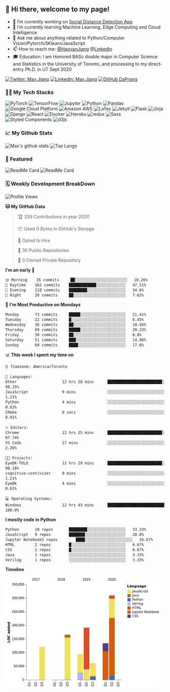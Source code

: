 ## 👋 Hi there, welcome to my page! 

- 🔭 I’m currently working on [Social Distance Detection App](https://colab.research.google.com/drive/16qIZdvKYlyqp-nOS8dXCShUKcGRbtgHJ?usp=sharing)
- 🌱 I’m currently learning Machine Learning, Edge Computing and Cloud Intelligence
- 💬 Ask me about anything related to Python/Computer Vision/Pytorch/SKlearn/JavaScript
- 📫 How to reach me: [@HaoyanJiang](Haoyanhy.jiang@mail.utoronto.ca)  @[LinkedIn](https://www.linkedin.com/in/haoyan-jiang/) 
- 🎓 Education: I am Honored BASc double major in Computer Science and Statistics in the University of Toronto, and processing to my direct-entry Ph.D. in UT Sept 2020 

[![Twitter: Max Jiang](https://img.shields.io/twitter/follow/Max15595598?style=social)](https://twitter.com/Max15595598)
[![Linkedin: Max Jiang](https://img.shields.io/badge/-MaxJiang-blue?style=flat-square&logo=Linkedin&logoColor=white&link=https://www.linkedin.com/in/haoyan-jiang/)](https://www.linkedin.com/in/haoyan-jiang/)
[![GitHub DaPraxis](https://img.shields.io/github/followers/dapraxis?label=follow&style=social)](https://github.com/DaPraxis)

### 👨‍💻 My Tech Stacks
<p>
  <img alt="PyTorch" src="https://img.shields.io/badge/-PyTorch-EE4C2C?style=flat-square&logo=PyTorch&logoColor=white" />
  <img alt="TensorFlow" src="https://img.shields.io/badge/-TensorFlow-FF6F00?style=flat-square&logo=TensorFlow&logoColor=white" />
  <img alt="Jupyter" src="https://img.shields.io/badge/-Jupyter-F37626?style=flat-square&logo=Jupyter&logoColor=white" />
  <img alt="Python" src="https://img.shields.io/badge/-Python-3776AB?style=flat-square&logo=Python&logoColor=white" />
  <img alt="Pandas" src="https://img.shields.io/badge/-Pandas-150458?style=flat-square&logo=Pandas&logoColor=white" />
  <img alt="Google Cloud Platform" src="https://img.shields.io/badge/-Google_Cloud_Platform-1a73e8?style=flat-square&logo=google-cloud&logoColor=white" />
  <img alt="Amazon AWS" src="https://img.shields.io/badge/-Amazon_AWS-232F3E?style=flat-square&logo=amazon-aws&logoColor=white" />
  <img alt="LaTex" src="https://img.shields.io/badge/-LaTex-008080?style=flat-square&logo=latex&logoColor=white" />
  <img alt="Jekyll" src="https://img.shields.io/badge/-Jekyll-CC0000?style=flat-square&logo=Jekyll&logoColor=white" />
  <img alt="Flask" src="https://img.shields.io/badge/-Flask-000000?style=flat-square&logo=flask&logoColor=white" />
  <img alt="Jinja" src="https://img.shields.io/badge/-Jinja-B41717?style=flat-square&logo=jinja&logoColor=white" />
  <img alt="Django" src="https://img.shields.io/badge/-Django-092E20?style=flat-square&logo=django&logoColor=white" />
  <img alt="React" src="https://img.shields.io/badge/-React-45b8d8?style=flat-square&logo=react&logoColor=white" />
  <img alt="Docker" src="https://img.shields.io/badge/-Docker-46a2f1?style=flat-square&logo=docker&logoColor=white" />
  <img alt="Heroku" src="https://img.shields.io/badge/-Heroku-430098?style=flat-square&logo=heroku&logoColor=white" />
  <img alt="redux" src="https://img.shields.io/badge/-Redux-764ABC?style=flat-square&logo=redux&logoColor=white" />
  <img alt="Sass" src="https://img.shields.io/badge/-Sass-CC6699?style=flat-square&logo=sass&logoColor=white" />
  <img alt="Styled Components" src="https://img.shields.io/badge/-Styled_Components-db7092?style=flat-square&logo=styled-components&logoColor=white" />
  <img alt="d3js" src="https://img.shields.io/badge/-D3.js-F9A03C?style=flat-square&logo=d3.js&logoColor=white" />
</p>

### 📈 My Github Stats
![Max's github stats](https://github-readme-stats.vercel.app/api?username=DaPraxis&hide=prs&theme=dark)
![Top Langs](https://github-readme-stats.vercel.app/api/top-langs/?username=DaPraxis&layout=compact&theme=dark)

### 🔫 Featured
![ReadMe Card](https://github-readme-stats.vercel.app/api/pin/?username=Interactive-Media-Lab-Data-Science-Team&repo=Vampyr-MTL&theme=dark)
![ReadMe Card](https://github-readme-stats.vercel.app/api/pin/?username=EvanSamaa&repo=EyeDK&theme=dark)

### 🗓 Weekly Development BreakDown
<!--START_SECTION:waka-->
![Profile Views](http://img.shields.io/badge/Profile%20Views-73-blue)

**🐱 My GitHub Data** 

> 🏆 339 Contributions in year 2020
 > 
> 📦 Used 0 Bytes in GitHub's Storage 
 > 
> 💼 Opted to Hire
 > 
> 📜 30 Public Repositories 
 > 
> 🔑 0 Owned Private Repository 
 > 
**I'm an early 🐤** 

```text
🌞 Morning    35 commits     ██░░░░░░░░░░░░░░░░░░░░░░░   10.26% 
🌆 Daytime    162 commits    ████████████░░░░░░░░░░░░░   47.51% 
🌃 Evening    118 commits    ████████░░░░░░░░░░░░░░░░░   34.6% 
🌙 Night      26 commits     ██░░░░░░░░░░░░░░░░░░░░░░░   7.62%

```
📅 **I'm Most Productive on Mondays** 

```text
Monday       73 commits     █████░░░░░░░░░░░░░░░░░░░░   21.41% 
Tuesday      22 commits     █░░░░░░░░░░░░░░░░░░░░░░░░   6.45% 
Wednesday    36 commits     ██░░░░░░░░░░░░░░░░░░░░░░░   10.56% 
Thursday     69 commits     █████░░░░░░░░░░░░░░░░░░░░   20.23% 
Friday       30 commits     ██░░░░░░░░░░░░░░░░░░░░░░░   8.8% 
Saturday     51 commits     ███░░░░░░░░░░░░░░░░░░░░░░   14.96% 
Sunday       60 commits     ████░░░░░░░░░░░░░░░░░░░░░   17.6%

```


📊 **This week I spent my time on** 

```text
⌚︎ Timezone: America/Toronto

💬 Languages: 
Other                    12 hrs 28 mins      ████████████████████████░   98.15% 
JavaScript               9 mins              ░░░░░░░░░░░░░░░░░░░░░░░░░   1.21% 
Python                   4 mins              ░░░░░░░░░░░░░░░░░░░░░░░░░   0.63% 
CMake                    0 secs              ░░░░░░░░░░░░░░░░░░░░░░░░░   0.01%

🔥 Editors: 
Chrome                   12 hrs 25 mins      ████████████████████████░   97.74% 
VS Code                  17 mins             ░░░░░░░░░░░░░░░░░░░░░░░░░   2.26%

🐱‍💻 Projects: 
EyeDK-YOLO               12 hrs 29 mins      ████████████████████████░   98.16% 
cognitive-centivizer     9 mins              ░░░░░░░░░░░░░░░░░░░░░░░░░   1.21% 
EyeDK                    4 mins              ░░░░░░░░░░░░░░░░░░░░░░░░░   0.63%

💻 Operating Systems: 
Windows                  12 hrs 43 mins      █████████████████████████   100.0%

```

**I mostly code in Python** 

```text
Python       10 repos       ████████░░░░░░░░░░░░░░░░░   33.33% 
JavaScript   9 repos        ███████░░░░░░░░░░░░░░░░░░   30.0% 
Jupyter Notebook5 repos        ████░░░░░░░░░░░░░░░░░░░░░   16.67% 
HTML         2 repos        █░░░░░░░░░░░░░░░░░░░░░░░░   6.67% 
CSS          2 repos        █░░░░░░░░░░░░░░░░░░░░░░░░   6.67% 
Java         1 repos        ░░░░░░░░░░░░░░░░░░░░░░░░░   3.33% 
Verilog      1 repos        ░░░░░░░░░░░░░░░░░░░░░░░░░   3.33%

```


**Timeline**

![Chart not found](https://github.com/DaPraxis/DaPraxis/blob/master/charts/bar_graph.png) 


<!--END_SECTION:waka-->
